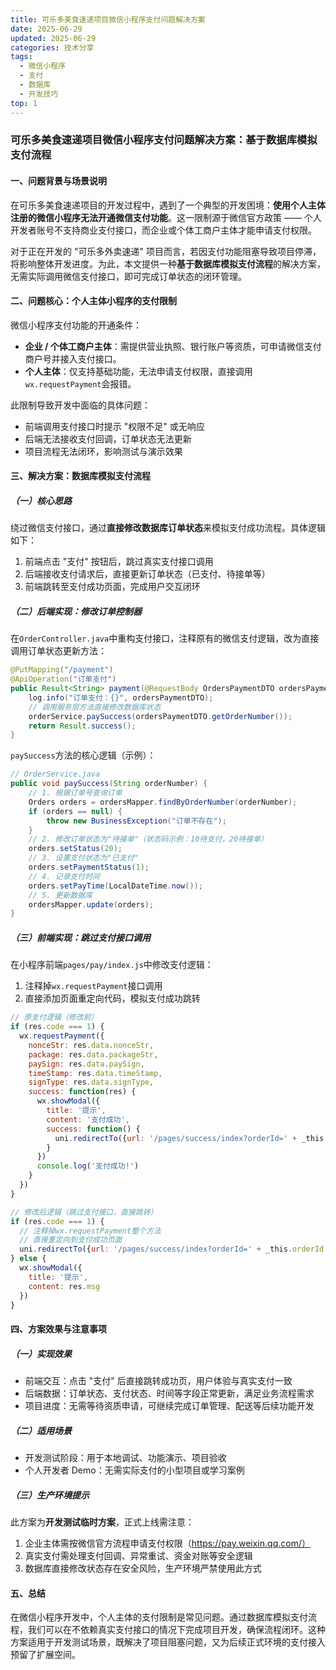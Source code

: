 ```yaml
---
title: 可乐多美食速递项目微信小程序支付问题解决方案
date: 2025-06-29
updated: 2025-06-29
categories: 技术分享
tags:
  - 微信小程序
  - 支付
  - 数据库
  - 开发技巧
top: 1
---
```


### 可乐多美食速递项目微信小程序支付问题解决方案：基于数据库模拟支付流程

#### 一、问题背景与场景说明

在可乐多美食速递项目的开发过程中，遇到了一个典型的开发困境：**使用个人主体注册的微信小程序无法开通微信支付功能**。这一限制源于微信官方政策 —— 个人开发者账号不支持商业支付接口，而企业或个体工商户主体才能申请支付权限。

对于正在开发的 "可乐多外卖速递" 项目而言，若因支付功能阻塞导致项目停滞，将影响整体开发进度。为此，本文提供一种**基于数据库模拟支付流程**的解决方案，无需实际调用微信支付接口，即可完成订单状态的闭环管理。

#### 二、问题核心：个人主体小程序的支付限制

微信小程序支付功能的开通条件：

- **企业 / 个体工商户主体**：需提供营业执照、银行账户等资质，可申请微信支付商户号并接入支付接口。
- **个人主体**：仅支持基础功能，无法申请支付权限，直接调用`wx.requestPayment`会报错。

此限制导致开发中面临的具体问题：

- 前端调用支付接口时提示 "权限不足" 或无响应
- 后端无法接收支付回调，订单状态无法更新
- 项目流程无法闭环，影响测试与演示效果

#### 三、解决方案：数据库模拟支付流程

##### （一）核心思路

绕过微信支付接口，通过**直接修改数据库订单状态**来模拟支付成功流程。具体逻辑如下：

1. 前端点击 "支付" 按钮后，跳过真实支付接口调用
2. 后端接收支付请求后，直接更新订单状态（已支付、待接单等）
3. 前端跳转至支付成功页面，完成用户交互闭环

##### （二）后端实现：修改订单控制器

在`OrderController.java`中重构支付接口，注释原有的微信支付逻辑，改为直接调用订单状态更新方法：

```java
@PutMapping("/payment")
@ApiOperation("订单支付")
public Result<String> payment(@RequestBody OrdersPaymentDTO ordersPaymentDTO) throws Exception {
    log.info("订单支付：{}", ordersPaymentDTO);
    // 调用服务层方法直接修改数据库状态
    orderService.paySuccess(ordersPaymentDTO.getOrderNumber()); 
    return Result.success();
}
```

`paySuccess`方法的核心逻辑（示例）：

```java
// OrderService.java
public void paySuccess(String orderNumber) {
    // 1. 根据订单号查询订单
    Orders orders = ordersMapper.findByOrderNumber(orderNumber);
    if (orders == null) {
        throw new BusinessException("订单不存在");
    }
    // 2. 修改订单状态为"待接单"（状态码示例：10待支付，20待接单）
    orders.setStatus(20);
    // 3. 设置支付状态为"已支付"
    orders.setPaymentStatus(1);
    // 4. 记录支付时间
    orders.setPayTime(LocalDateTime.now());
    // 5. 更新数据库
    ordersMapper.update(orders);
}
```

##### （三）前端实现：跳过支付接口调用

在小程序前端`pages/pay/index.js`中修改支付逻辑：

1. 注释掉`wx.requestPayment`接口调用
2. 直接添加页面重定向代码，模拟支付成功跳转

```javascript
// 原支付逻辑（修改前）
if (res.code === 1) {
  wx.requestPayment({
    nonceStr: res.data.nonceStr,
    package: res.data.packageStr,
    paySign: res.data.paySign,
    timeStamp: res.data.timeStamp,
    signType: res.data.signType,
    success: function(res) {
      wx.showModal({
        title: '提示',
        content: '支付成功',
        success: function() {
          uni.redirectTo({url: '/pages/success/index?orderId=' + _this.orderId });
        }
      })
      console.log('支付成功!')
    }
  })
}

// 修改后逻辑（跳过支付接口，直接跳转）
if (res.code === 1) {
  // 注释掉wx.requestPayment整个方法
  // 直接重定向到支付成功页面
  uni.redirectTo({url: '/pages/success/index?orderId=' + _this.orderId });
} else {
  wx.showModal({
    title: '提示',
    content: res.msg
  })
}
```

#### 四、方案效果与注意事项

##### （一）实现效果

- 前端交互：点击 "支付" 后直接跳转成功页，用户体验与真实支付一致
- 后端数据：订单状态、支付状态、时间等字段正常更新，满足业务流程需求
- 项目进度：无需等待资质申请，可继续完成订单管理、配送等后续功能开发

##### （二）适用场景

- 开发测试阶段：用于本地调试、功能演示、项目验收
- 个人开发者 Demo：无需实际支付的小型项目或学习案例

##### （三）生产环境提示

此方案为**开发测试临时方案**，正式上线需注意：

1. 企业主体需按微信官方流程申请支付权限（https://pay.weixin.qq.com/）
2. 真实支付需处理支付回调、异常重试、资金对账等安全逻辑
3. 数据库直接修改状态存在安全风险，生产环境严禁使用此方式

#### 五、总结

在微信小程序开发中，个人主体的支付限制是常见问题。通过数据库模拟支付流程，我们可以在不依赖真实支付接口的情况下完成项目开发，确保流程闭环。这种方案适用于开发测试场景，既解决了项目阻塞问题，又为后续正式环境的支付接入预留了扩展空间。